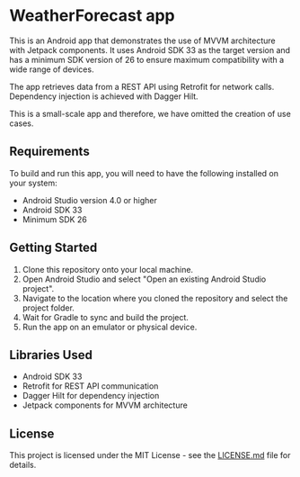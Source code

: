 # WeatherForecast app

This is an Android app that demonstrates the use of MVVM architecture with Jetpack components. It uses Android SDK 33 as the target version and has a minimum SDK version of 26 to ensure maximum compatibility with a wide range of devices.

The app retrieves data from a REST API using Retrofit for network calls. Dependency injection is achieved with Dagger Hilt.

This is a small-scale app and therefore, we have omitted the creation of use cases.

## Requirements

To build and run this app, you will need to have the following installed on your system:

- Android Studio version 4.0 or higher
- Android SDK 33
- Minimum SDK 26

## Getting Started

1. Clone this repository onto your local machine.
2. Open Android Studio and select "Open an existing Android Studio project".
3. Navigate to the location where you cloned the repository and select the project folder.
4. Wait for Gradle to sync and build the project.
5. Run the app on an emulator or physical device.

## Libraries Used

- Android SDK 33
- Retrofit for REST API communication
- Dagger Hilt for dependency injection
- Jetpack components for MVVM architecture

## License

This project is licensed under the MIT License - see the [LICENSE.md](LICENSE.md) file for details.
